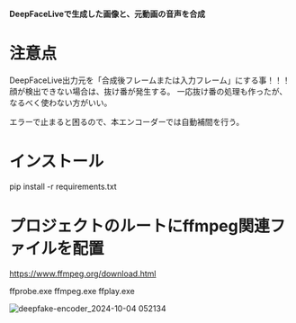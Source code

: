 #### DeepFaceLiveで生成した画像と、元動画の音声を合成 ####

# 注意点
DeepFaceLive出力元を「合成後フレームまたは入力フレーム」にする事！！！
顔が検出できない場合は、抜け番が発生する。
一応抜け番の処理も作ったが、なるべく使わない方がいい。

エラーで止まると困るので、本エンコーダーでは自動補間を行う。

# インストール
pip install -r requirements.txt

# プロジェクトのルートにffmpeg関連ファイルを配置
https://www.ffmpeg.org/download.html

ffprobe.exe
ffmpeg.exe
ffplay.exe


![deepfake-encoder_2024-10-04 052134](https://github.com/user-attachments/assets/75f1de2f-094f-477d-a18c-56a8ac5de4d1)
